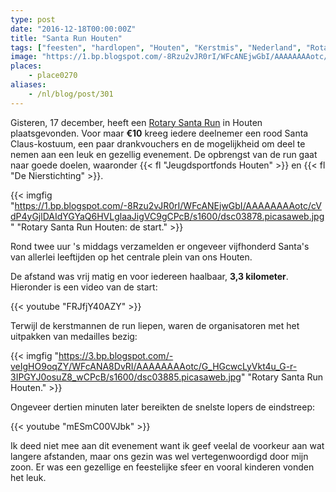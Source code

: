 ```yaml
---
type: post
date: "2016-12-18T00:00:00Z"
title: "Santa Run Houten"
tags: ["feesten", "hardlopen", "Houten", "Kerstmis", "Nederland", "Rotary International", "Santa Claus", "sport"]
image: "https://1.bp.blogspot.com/-8Rzu2vJR0rI/WFcANEjwGbI/AAAAAAAAotc/cVdP4yGjlDAIdYGYaQ6HVLglaaJigVC9gCPcB/s1600/dsc03878.picasaweb.jpg"
places:
    - place0270
aliases:
    - /nl/blog/post/301
---
```


Gisteren, 17 december, heeft een [Rotary Santa Run](http://houten.rotarysantarun.nl/) in Houten plaatsgevonden. Voor maar **€10** kreeg iedere deelnemer een rood Santa Claus-kostuum, een paar drankvouchers en de mogelijkheid om deel te nemen aan een leuk en gezellig evenement. De opbrengst van de run gaat naar goede doelen, waaronder {{< fl "Jeugdsportfonds Houten" >}} en {{< fl "De Nierstichting" >}}.

{{< imgfig "https://1.bp.blogspot.com/-8Rzu2vJR0rI/WFcANEjwGbI/AAAAAAAAotc/cVdP4yGjlDAIdYGYaQ6HVLglaaJigVC9gCPcB/s1600/dsc03878.picasaweb.jpg" "Rotary Santa Run Houten: de start." >}}

Rond twee uur 's middags verzamelden er ongeveer vijfhonderd Santa's van allerlei leeftijden op het centrale plein van ons Houten.

<!--more-->

De afstand was vrij matig en voor iedereen haalbaar, **3,3 kilometer**. Hieronder is een video van de start:

{{< youtube "FRJfjY40AZY" >}}

Terwijl de kerstmannen de run liepen, waren de organisatoren met het uitpakken van medailles bezig:

{{< imgfig "https://3.bp.blogspot.com/-veIgHO9oqZY/WFcANA8DvRI/AAAAAAAAotc/G_HGcwcLyVkt4u_G-r-3IPGYJ0osuZ8_wCPcB/s1600/dsc03885.picasaweb.jpg" "Rotary Santa Run Houten." >}}

Ongeveer dertien minuten later bereikten de snelste lopers de eindstreep:

{{< youtube "mESmC00VJbk" >}}

Ik deed niet mee aan dit evenement want ik geef veelal de voorkeur aan wat langere afstanden, maar ons gezin was wel vertegenwoordigd door mijn zoon. Er was een gezellige en feestelijke sfeer en vooral kinderen vonden het leuk.
